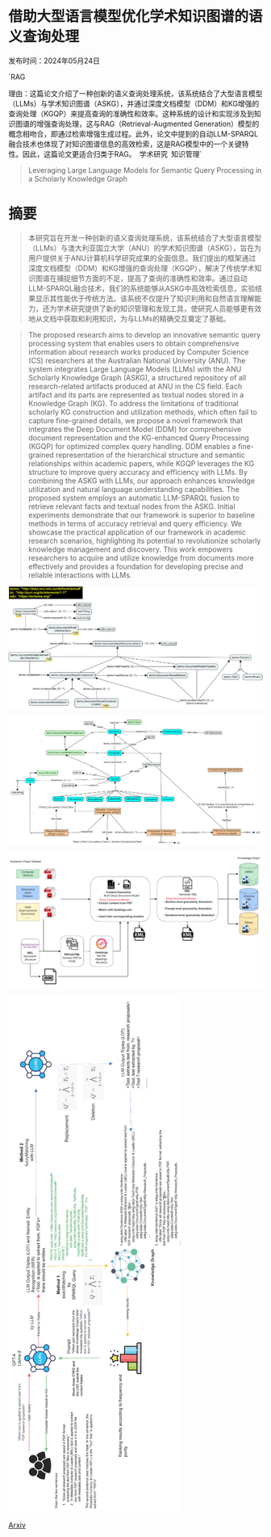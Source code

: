 # 借助大型语言模型优化学术知识图谱的语义查询处理

发布时间：2024年05月24日

`RAG

理由：这篇论文介绍了一种创新的语义查询处理系统，该系统结合了大型语言模型（LLMs）与学术知识图谱（ASKG），并通过深度文档模型（DDM）和KG增强的查询处理（KGQP）来提高查询的准确性和效率。这种系统的设计和实现涉及到知识图谱的增强查询处理，这与RAG（Retrieval-Augmented Generation）模型的概念相吻合，即通过检索增强生成过程。此外，论文中提到的自动LLM-SPARQL融合技术也体现了对知识图谱信息的高效检索，这是RAG模型中的一个关键特性。因此，这篇论文更适合归类于RAG。` `学术研究` `知识管理`

> Leveraging Large Language Models for Semantic Query Processing in a Scholarly Knowledge Graph

# 摘要

> 本研究旨在开发一种创新的语义查询处理系统，该系统结合了大型语言模型（LLMs）与澳大利亚国立大学（ANU）的学术知识图谱（ASKG），旨在为用户提供关于ANU计算机科学研究成果的全面信息。我们提出的框架通过深度文档模型（DDM）和KG增强的查询处理（KGQP），解决了传统学术知识图谱在捕捉细节方面的不足，提高了查询的准确性和效率。通过自动LLM-SPARQL融合技术，我们的系统能够从ASKG中高效检索信息，实验结果显示其性能优于传统方法。该系统不仅提升了知识利用和自然语言理解能力，还为学术研究提供了新的知识管理和发现工具，使研究人员能够更有效地从文档中获取和利用知识，为与LLMs的精确交互奠定了基础。

> The proposed research aims to develop an innovative semantic query processing system that enables users to obtain comprehensive information about research works produced by Computer Science (CS) researchers at the Australian National University (ANU). The system integrates Large Language Models (LLMs) with the ANU Scholarly Knowledge Graph (ASKG), a structured repository of all research-related artifacts produced at ANU in the CS field. Each artifact and its parts are represented as textual nodes stored in a Knowledge Graph (KG).
  To address the limitations of traditional scholarly KG construction and utilization methods, which often fail to capture fine-grained details, we propose a novel framework that integrates the Deep Document Model (DDM) for comprehensive document representation and the KG-enhanced Query Processing (KGQP) for optimized complex query handling. DDM enables a fine-grained representation of the hierarchical structure and semantic relationships within academic papers, while KGQP leverages the KG structure to improve query accuracy and efficiency with LLMs.
  By combining the ASKG with LLMs, our approach enhances knowledge utilization and natural language understanding capabilities. The proposed system employs an automatic LLM-SPARQL fusion to retrieve relevant facts and textual nodes from the ASKG. Initial experiments demonstrate that our framework is superior to baseline methods in terms of accuracy retrieval and query efficiency.
  We showcase the practical application of our framework in academic research scenarios, highlighting its potential to revolutionize scholarly knowledge management and discovery. This work empowers researchers to acquire and utilize knowledge from documents more effectively and provides a foundation for developing precise and reliable interactions with LLMs.

![借助大型语言模型优化学术知识图谱的语义查询处理](../../../paper_images/2405.15374/x1.png)

![借助大型语言模型优化学术知识图谱的语义查询处理](../../../paper_images/2405.15374/x2.png)

![借助大型语言模型优化学术知识图谱的语义查询处理](../../../paper_images/2405.15374/x3.png)

![借助大型语言模型优化学术知识图谱的语义查询处理](../../../paper_images/2405.15374/x4.png)

[Arxiv](https://arxiv.org/abs/2405.15374)